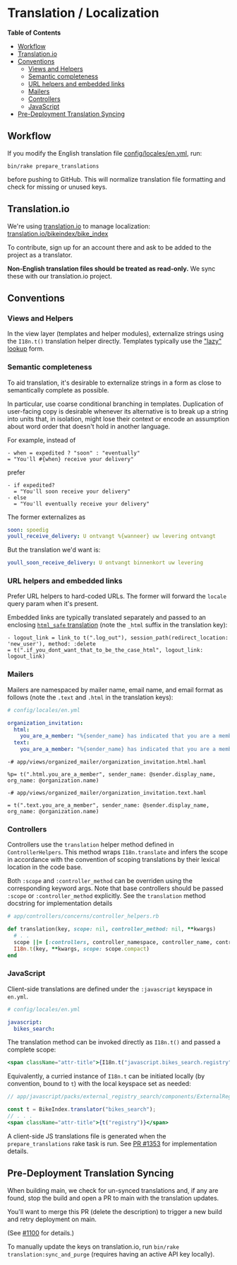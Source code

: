 Translation / Localization
====================

**Table of Contents**

- [Workflow](#workflow)
- [Translation.io](#translationio)
- [Conventions](#conventions)
    - [Views and Helpers](#views-and-helpers)
    - [Semantic completeness](#semantic-completeness)
    - [URL helpers and embedded links](#url-helpers-and-embedded-links)
    - [Mailers](#mailers)
    - [Controllers](#controllers)
    - [JavaScript](#javascript)
- [Pre-Deployment Translation Syncing](#pre-deployment-translation-syncing)

Workflow
--------

If you modify the English translation file [config/locales/en.yml](config/locales/en.yml), run:

```shell
bin/rake prepare_translations
```

before pushing to GitHub. This will normalize translation file formatting and
check for missing or unused keys.

Translation.io
--------------

We're using [translation.io](https://translation.io) to manage localization:
[translation.io/bikeindex/bike_index](https://translation.io/bikeindex/bike_index)

To contribute, sign up for an account there and ask to be added to the project
as a translator.

**Non-English translation files should be treated as read-only.**
We sync these with our translation.io project.


Conventions
-----------

### Views and Helpers

In the view layer (templates and helper modules), externalize strings using the
`I18n.t()` translation helper directly. Templates typically use the
["lazy" lookup][i18n-lazy] form.

### Semantic completeness

To aid translation, it's desirable to externalize strings in a form as close to
semantically complete as possible.

In particular, use coarse conditional branching in templates. Duplication of
user-facing copy is desirable whenever its alternative is to break up a string
into units that, in isolation, might lose their context or encode an assumption
about word order that doesn't hold in another language.

For example, instead of

```haml
- when = expedited ? "soon" : "eventually"
= "You'll #{when} receive your delivery"
```

prefer

```haml
- if expedited?
  = "You'll soon receive your delivery"
- else
  = "You'll eventually receive your delivery"
```

The former externalizes as

```yaml
soon: spoedig
youll_receive_delivery: U ontvangt %{wanneer} uw levering ontvangt
```

But the translation we'd want is:

```yaml
youll_soon_receive_delivery: U ontvangt binnenkort uw levering
```

### URL helpers and embedded links

Prefer URL helpers to hard-coded URLs. The former will forward the `locale`
query param when it's present.

Embedded links are typically translated separately and passed to an enclosing
[`html_safe` translation][i18n-html-safe] (note the `_html` suffix in the
translation key):

```haml
- logout_link = link_to t(".log_out"), session_path(redirect_location: 'new_user'), method: :delete
= t(".if_you_dont_want_that_to_be_the_case_html", logout_link: logout_link)
```

[i18n-lazy]: https://guides.rubyonrails.org/i18n.html#lazy-lookup
[i18n-html-safe]: https://guides.rubyonrails.org/i18n.html#using-safe-html-translations

### Mailers

Mailers are namespaced by mailer name, email name, and email format as follows
(note the `.text` and `.html` in the translation keys):

```yaml
# config/locales/en.yml

organization_invitation:
  html:
    you_are_a_member: "%{sender_name} has indicated that you are a member of %{org_name}."
  text:
    you_are_a_member: "%{sender_name} has indicated that you are a member of %{org_name}."
```

```haml
-# app/views/organized_mailer/organization_invitation.html.haml

%p= t(".html.you_are_a_member", sender_name: @sender.display_name, org_name: @organization.name)
```

```haml
-# app/views/organized_mailer/organization_invitation.text.haml

= t(".text.you_are_a_member", sender_name: @sender.display_name, org_name: @organization.name)
```

### Controllers

Controllers use the `translation` helper method defined in `ControllerHelpers`.
This method wraps `I18n.translate` and infers the scope in accordance with the
convention of scoping translations by their lexical location in the code base.

Both `:scope` and `:controller_method` can be overriden using the corresponding
keyword args. Note that base controllers should be passed `:scope` or
`:controller_method` explicitly. See the `translation` method docstring for
implementation details

```rb
# app/controllers/concerns/controller_helpers.rb

def translation(key, scope: nil, controller_method: nil, **kwargs)
  # . .
  scope ||= [:controllers, controller_namespace, controller_name, controller_method.to_sym]
  I18n.t(key, **kwargs, scope: scope.compact)
end
```


### JavaScript

Client-side translations are defined under the `:javascript` keyspace in `en.yml`.

```yml
# config/locales/en.yml

javascript:
  bikes_search:
```

The translation method can be invoked directly as `I18n.t()` and passed a
complete scope:

```jsx
<span className="attr-title">{I18n.t("javascript.bikes_search.registry")}</span>
```

Equivalently, a curried instance of `I18n.t` can be initiated locally (by
convention, bound to `t`) with the local keyspace set as needed:

```jsx
// app/javascript/packs/external_registry_search/components/ExternalRegistrySearchResult.js

const t = BikeIndex.translator("bikes_search");
// . . .
<span className="attr-title">{t("registry")}</span>
```

A client-side JS translations file is generated when the `prepare_translations`
rake task is run. See [PR #1353][pr-1353] for implementation details.

[pr-1353]: https://github.com/bikeindex/bike_index/pull/1353

Pre-Deployment Translation Syncing
----------------------------------

When building main, we check for un-synced translations and, if any are found,
stop the build and open a PR to main with the translation updates.

You'll want to merge this PR (delete the description) to trigger a new build and
retry deployment on main.

(See [#1100](https://github.com/bikeindex/bike_index/pull/1100) for details.)

To manually update the keys on translation.io, run
`bin/rake translation:sync_and_purge` (requires having an active API key locally).

